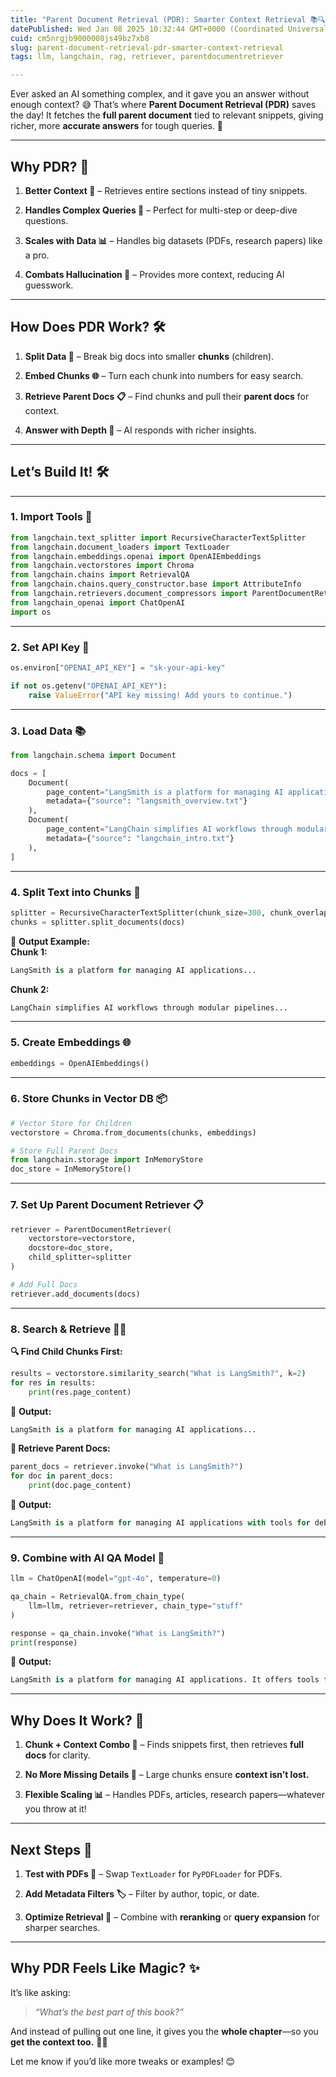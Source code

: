 ```yaml
---
title: "Parent Document Retrieval (PDR): Smarter Context Retrieval 📚🔍"
datePublished: Wed Jan 08 2025 10:32:44 GMT+0000 (Coordinated Universal Time)
cuid: cm5nrgjb9000008js49bz7xb8
slug: parent-document-retrieval-pdr-smarter-context-retrieval
tags: llm, langchain, rag, retriever, parentdocumentretriever

---
```


Ever asked an AI something complex, and it gave you an answer without enough context? 😅 That’s where **Parent Document Retrieval (PDR)** saves the day! It fetches the **full parent document** tied to relevant snippets, giving richer, more **accurate answers** for tough queries. 🚀

---

## **Why PDR? 🤔**

1. **Better Context 🧠** – Retrieves entire sections instead of tiny snippets.
    
2. **Handles Complex Queries 🔄** – Perfect for multi-step or deep-dive questions.
    
3. **Scales with Data 📊** – Handles big datasets (PDFs, research papers) like a pro.
    
4. **Combats Hallucination 🌈** – Provides more context, reducing AI guesswork.
    

---

## **How Does PDR Work? 🛠️**

1. **Split Data 📂** – Break big docs into smaller **chunks** (children).
    
2. **Embed Chunks 🌐** – Turn each chunk into numbers for easy search.
    
3. **Retrieve Parent Docs 📋** – Find chunks and pull their **parent docs** for context.
    
4. **Answer with Depth 📖** – AI responds with richer insights.
    

---

## **Let’s Build It! 🛠️**

---

### **1\. Import Tools 🧰**

```python
from langchain.text_splitter import RecursiveCharacterTextSplitter
from langchain.document_loaders import TextLoader
from langchain.embeddings.openai import OpenAIEmbeddings
from langchain.vectorstores import Chroma
from langchain.chains import RetrievalQA
from langchain.chains.query_constructor.base import AttributeInfo
from langchain.retrievers.document_compressors import ParentDocumentRetriever
from langchain_openai import ChatOpenAI
import os
```

---

### **2\. Set API Key 🔑**

```python
os.environ["OPENAI_API_KEY"] = "sk-your-api-key"

if not os.getenv("OPENAI_API_KEY"):
    raise ValueError("API key missing! Add yours to continue.")
```

---

### **3\. Load Data 📚**

```python
from langchain.schema import Document

docs = [
    Document(
        page_content="LangSmith is a platform for managing AI applications with tools for debugging, logging, and deployment.",
        metadata={"source": "langsmith_overview.txt"}
    ),
    Document(
        page_content="LangChain simplifies AI workflows through modular pipelines and integrations with tools like OpenAI and Chroma.",
        metadata={"source": "langchain_intro.txt"}
    ),
]
```

---

### **4\. Split Text into Chunks 🧩**

```python
splitter = RecursiveCharacterTextSplitter(chunk_size=300, chunk_overlap=50)
chunks = splitter.split_documents(docs)
```

💬 **Output Example:**  
**Chunk 1:**

```python
LangSmith is a platform for managing AI applications...
```

**Chunk 2:**

```python
LangChain simplifies AI workflows through modular pipelines...
```

---

### **5\. Create Embeddings 🌐**

```python
embeddings = OpenAIEmbeddings()
```

---

### **6\. Store Chunks in Vector DB 📦**

```python
# Vector Store for Children
vectorstore = Chroma.from_documents(chunks, embeddings)

# Store Full Parent Docs
from langchain.storage import InMemoryStore
doc_store = InMemoryStore()
```

---

### **7\. Set Up Parent Document Retriever 📋**

```python
retriever = ParentDocumentRetriever(
    vectorstore=vectorstore,
    docstore=doc_store,
    child_splitter=splitter
)

# Add Full Docs
retriever.add_documents(docs)
```

---

### **8\. Search & Retrieve 🕵️‍♂️**

**🔍 Find Child Chunks First:**

```python
results = vectorstore.similarity_search("What is LangSmith?", k=2)
for res in results:
    print(res.page_content)
```

💬 **Output:**

```python
LangSmith is a platform for managing AI applications...
```

**📖 Retrieve Parent Docs:**

```python
parent_docs = retriever.invoke("What is LangSmith?")
for doc in parent_docs:
    print(doc.page_content)
```

💬 **Output:**

```python
LangSmith is a platform for managing AI applications with tools for debugging, logging, and deployment.
```

---

### **9\. Combine with AI QA Model 🤖**

```python
llm = ChatOpenAI(model="gpt-4o", temperature=0)

qa_chain = RetrievalQA.from_chain_type(
    llm=llm, retriever=retriever, chain_type="stuff"
)

response = qa_chain.invoke("What is LangSmith?")
print(response)
```

💬 **Output:**

```python
LangSmith is a platform for managing AI applications. It offers tools for debugging, logging, and deployment, helping streamline AI workflows.
```

---

## **Why Does It Work? 🌟**

1. **Chunk + Context Combo 🔄** – Finds snippets first, then retrieves **full docs** for clarity.
    
2. **No More Missing Details 🧩** – Large chunks ensure **context isn’t lost.**
    
3. **Flexible Scaling 📊** – Handles PDFs, articles, research papers—whatever you throw at it!
    

---

## **Next Steps 🚦**

1. **Test with PDFs 📄** – Swap `TextLoader` for `PyPDFLoader` for PDFs.
    
2. **Add Metadata Filters 🏷️** – Filter by author, topic, or date.
    
3. **Optimize Retrieval 🚀** – Combine with **reranking** or **query expansion** for sharper searches.
    

---

## **Why PDR Feels Like Magic? ✨**

It’s like asking:

> *“What’s the best part of this book?”*

And instead of pulling out one line, it gives you the **whole chapter**—so you **get the context too.** 📖💡

Let me know if you’d like more tweaks or examples! 😊